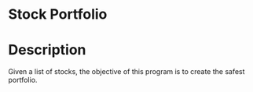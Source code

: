 # Stock Portfolio 

# Description
Given a list of stocks, the objective of this program is to create the safest portfolio.
